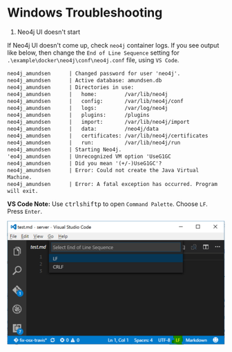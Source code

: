 # Windows Troubleshooting

1. Neo4j UI doesn't start

If Neo4j UI doesn't come up, check `neo4j` container logs. If you see output like below, then change the `End of Line Sequence` setting for `.\example\docker\neo4j\conf\neo4j.conf` file, using `VS Code`.

```
neo4j_amundsen      | Changed password for user 'neo4j'.
neo4j_amundsen      | Active database: amundsen.db
neo4j_amundsen      | Directories in use:
neo4j_amundsen      |   home:         /var/lib/neo4j
neo4j_amundsen      |   config:       /var/lib/neo4j/conf
neo4j_amundsen      |   logs:         /var/log/neo4j
neo4j_amundsen      |   plugins:      /plugins
neo4j_amundsen      |   import:       /var/lib/neo4j/import
neo4j_amundsen      |   data:         /neo4j/data
neo4j_amundsen      |   certificates: /var/lib/neo4j/certificates
neo4j_amundsen      |   run:          /var/lib/neo4j/run
neo4j_amundsen      | Starting Neo4j.
'eo4j_amundsen      | Unrecognized VM option 'UseG1GC
neo4j_amundsen      | Did you mean '(+/-)UseG1GC'?
neo4j_amundsen      | Error: Could not create the Java Virtual Machine.
neo4j_amundsen      | Error: A fatal exception has occurred. Program will exit.
```
**VS Code Note:** Use <kbd>ctrl</kbd><kbd>shift</kbd><kbd>p</kbd> to open `Command Palette`. Choose `LF`. Press `Enter`.

![](img/vscode-end-of-line-setting.png)